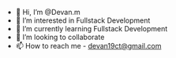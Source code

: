 - 👋 Hi, I’m @Devan.m
- 👀 I’m interested in Fullstack Development
- 🌱 I’m currently learning Fullstack Development
- 💞️ I’m looking to collaborate
- 📫 How to reach me - devan19ct@gmail.com

<!---
devan19ct/devan19ct is a ✨ special ✨ repository because its `README.md` (this file) appears on your GitHub profile.
You can click the Preview link to take a look at your changes.
--->
